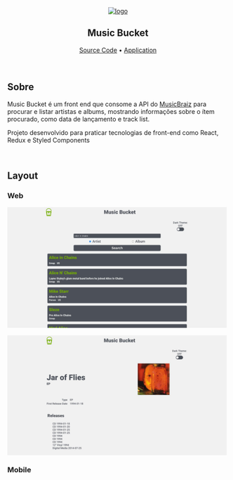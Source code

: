 <section align='center'>
  <a href='https://music-bucket.vercel.app' target="_blank">
    <img src="https://music-bucket.vercel.app/images/mb_icon_opt.svg" alt="logo" />
  </a>
  <h1 align='center'>Music Bucket</h1>
  <a href="https://github.com/leo606/MusicBucket">Source Code</a> • <a href="https://music-bucket.vercel.app">Application</a>
</section>
<br/>
<br/>
<section>
  <h2>Sobre</h2>
  <p>Music Bucket é um front end que consome a API do <a href='https://musicbrainz.org/doc/MusicBrainz_API'>MusicBraiz</a> para procurar e listar artistas e albums, mostrando informações sobre o ítem procurado, como data de lançamento e track list.</p>
  </p>Projeto desenvolvido para praticar tecnologias de front-end como React, Redux e Styled Components</p>
</section>
<br/>
<section>
  <h2>Layout</h2>
  <h3>Web</h3>
    <img width='500' align='center' src="images/web_home.jpg" alt="web page screenshot" />
    <br/>
    <br/>
    <img width='500' align='center' src="images/web_release.jpg" alt="web page screenshot" />
  <h3>Mobile</h3>
    <img width='300' align='center' src="" alt="" />
</section>
